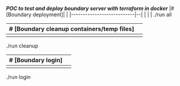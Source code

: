 ***POC to test and deploy boundary server with terraform in docker***
|#   [Boundary deployment]|  |
|---------------------------|--|
|                           |  |
./run all

|#   [Boundary cleanup containers/temp files]|  |
|---------------------------|--|
|                           |  |
./run cleanup

|#   [Boundary login]|  |
|---------------------------|--|
|                           |  |
./run login
